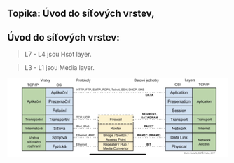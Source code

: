 
## Topika: Úvod do síťových vrstev,

## Úvod do síťových vrstev: 
> L7 - L4 jsou Hsot layer.

> L3 - L1 jsou Media layer.

<img src="../../img/picture1.png">
